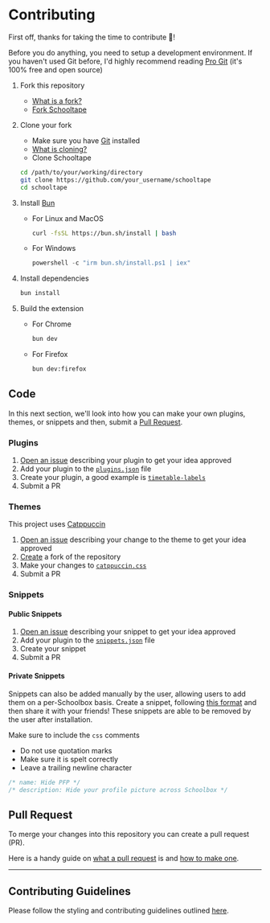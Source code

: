 # Contributing

First off, thanks for taking the time to contribute :tada:!

Before you do anything, you need to setup a development environment.
If you haven't used Git before, I'd highly recommend reading [Pro Git](https://git-scm.com/book/en/v2) (it's 100% free and open source)

1. Fork this repository
   - [What is a fork?](https://docs.github.com/en/pull-requests/collaborating-with-pull-requests/working-with-forks/fork-a-repo)
   - [Fork Schooltape](https://github.com/schooltape/schooltape/fork)
2. Clone your fork
   - Make sure you have [Git](https://git-scm.com/) installed
   - [What is cloning?](https://docs.github.com/en/repositories/creating-and-managing-repositories/cloning-a-repository)
   - Clone Schooltape

    ```bash
    cd /path/to/your/working/directory
    git clone https://github.com/your_username/schooltape
    cd schooltape
    ```

3. Install [Bun](https://bun.sh/)
    - For Linux and MacOS

        ```bash
        curl -fsSL https://bun.sh/install | bash
        ```

    - For Windows

        ```powershell
        powershell -c "irm bun.sh/install.ps1 | iex"
        ```

4. Install dependencies

    ```bash
    bun install
    ```

5. Build the extension
    - For Chrome

        ```bash
        bun dev
        ```

    - For Firefox

        ```bash
        bun dev:firefox
        ```

## Code

In this next section, we'll look into how you can make your own plugins, themes, or snippets and then, submit a [Pull Request](https://docs.github.com/en/pull-requests/collaborating-with-pull-requests/proposing-changes-to-your-work-with-pull-requests/about-pull-requests).

### Plugins

1. [Open an issue](https://github.com/schooltape/schooltape/issues/new/choose) describing your plugin to get your idea approved
2. Add your plugin to the [`plugins.json`](https://github.com/schooltape/schooltape/blob/main/src/plugins/plugins.json) file
3. Create your plugin, a good example is [`timetable-labels`](https://github.com/schooltape/schooltape/blob/main/src/plugins/timetable-labels/timetable-labels.js)
4. Submit a PR

### Themes

This project uses [Catppuccin](https://github.com/catppuccin/catppuccin)

1. [Open an issue](https://github.com/schooltape/schooltape/issues/new/choose) describing your change to the theme to get your idea approved
2. [Create](https://github.com/schooltape/schooltape/fork) a fork of the repository
3. Make your changes to [`catppuccin.css`](https://github.com/schooltape/schooltape/blob/main/src/themes/catppuccin.css)
4. Submit a PR

### Snippets

#### Public Snippets

1. [Open an issue](https://github.com/schooltape/schooltape/issues/new/choose) describing your snippet to get your idea approved
2. Add your plugin to the [`snippets.json`](https://github.com/schooltape/schooltape/blob/main/src/snippets/snippets.json) file
3. Create your snippet
4. Submit a PR

#### Private Snippets

Snippets can also be added manually by the user, allowing users to add them on a per-Schoolbox basis. Create a snippet, following [this format](https://gist.github.com/42Willow/4555f0d8fdf8e59b479fd44539740937) and then share it with your friends! These snippets are able to be removed by the user after installation.

Make sure to include the `css` comments

- Do not use quotation marks
- Make sure it is spelt correctly
- Leave a trailing newline character

```css
/* name: Hide PFP */
/* description: Hide your profile picture across Schoolbox */

```

## Pull Request

To merge your changes into this repository you can create a pull request (PR).

Here is a handy guide on [what a pull request](https://docs.github.com/articles/about-pull-requests) is and [how to make one](https://docs.github.com/en/pull-requests/collaborating-with-pull-requests/proposing-changes-to-your-work-with-pull-requests/creating-a-pull-request).

***

## Contributing Guidelines

Please follow the styling and contributing guidelines outlined [here](https://github.com/schooltape/schooltape/blob/main/CONTRIBUTING.md).

